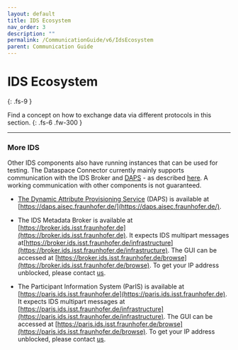 ```yaml
---
layout: default
title: IDS Ecosystem
nav_order: 3
description: ""
permalink: /CommunicationGuide/v6/IdsEcosystem
parent: Communication Guide
---
```


# IDS Ecosystem
{: .fs-9 }

Find a concept on how to exchange data via different protocols in this section.
{: .fs-6 .fw-300 }

---


### More IDS

Other IDS components also have running instances that can be used for testing. The Dataspace
Connector currently mainly supports communication with the IDS Broker and [DAPS](https://github.com/International-Data-Spaces-Association/IDS-G/tree/master/core/DAPS) - as described
[here](features.md#ids-communication). A working communication with other components is not
guaranteed.

* [The Dynamic Attribute Provisioning Service](https://github.com/International-Data-Spaces-Association/IDS-G/tree/master/core/DAPS) (DAPS) is available at
  [https://daps.aisec.fraunhofer.de/](https://daps.aisec.fraunhofer.de/).

* The IDS Metadata Broker is available at
  [https://broker.ids.isst.fraunhofer.de](https://broker.ids.isst.fraunhofer.de). It expects IDS
  multipart messages at[https://broker.ids.isst.fraunhofer.de/infrastructure](https://broker.ids.isst.fraunhofer.de/infrastructure).
  The GUI can be accessed at [https://broker.ids.isst.fraunhofer.de/browse](https://broker.ids.isst.fraunhofer.de/browse).
  To get your IP address unblocked, please contact [us](mailto:info@dataspace-connector.de).

* The Participant Information System (ParIS) is available at
  [https://paris.ids.isst.fraunhofer.de](https://paris.ids.isst.fraunhofer.de).
  It expects IDS multipart messages at
  [https://paris.ids.isst.fraunhofer.de/infrastructure](https://paris.ids.isst.fraunhofer.de/infrastructure).
  The GUI can be accessed at [https://paris.ids.isst.fraunhofer.de/browse](https://paris.ids.isst.fraunhofer.de/browse).
  To get your IP address unblocked, please contact [us](mailto:info@dataspace-connector.de).
